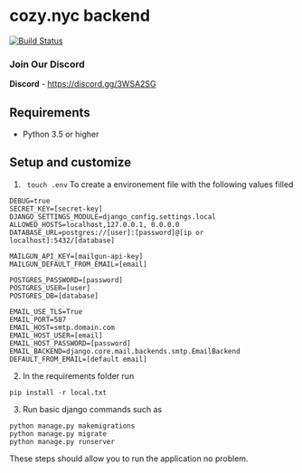 # cozy.nyc backend
[![Build Status](https://travis-ci.org/cozy-nyc/cozy-nyc-backend.svg?branch=master&style=flat-square)](https://travis-ci.org/cozy-nyc/cozy-nyc-backend)

### Join Our Discord
__Discord__ - https://discord.gg/3WSA2SG

## Requirements
* Python 3.5 or higher

## Setup and customize

1. ` touch .env` To create a environement file with the following values filled

```
DEBUG=true
SECRET_KEY=[secret-key]
DJANGO_SETTINGS_MODULE=django_config.settings.local
ALLOWED_HOSTS=localhost,127.0.0.1, 0.0.0.0
DATABASE_URL=postgres://[user]:[password]@[ip or localhost]:5432/[database]

MAILGUN_API_KEY=[mailgun-api-key]
MAILGUN_DEFAULT_FROM_EMAIL=[email]

POSTGRES_PASSWORD=[password]
POSTGRES_USER=[user]
POSTGRES_DB=[database]

EMAIL_USE_TLS=True
EMAIL_PORT=587
EMAIL_HOST=smtp.domain.com
EMAIL_HOST_USER=[email]
EMAIL_HOST_PASSWORD=[password]
EMAIL_BACKEND=django.core.mail.backends.smtp.EmailBackend
DEFAULT_FROM_EMAIL=[default email]
```

2. In the requirements folder run
```
pip install -r local.txt
```

3. Run basic django commands such as
```
python manage.py makemigrations
python manage.py migrate
python manage.py runserver
```
These steps should allow you to run the application no problem.
